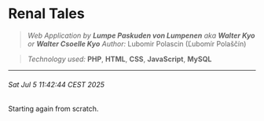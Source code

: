 
# **Renal Tales** 

> *Web Application by* ***Lumpe Paskuden von Lumpenen*** *aka* ***Walter Kyo*** *or* ***Walter Csoelle Kyo***
> *Author:* Lubomir Polascin (Ľubomír Polaščín)

> *Technology used:* **PHP**, **HTML**, **CSS**, **JavaScript**, **MySQL**

---

###### Sat Jul 5 11:42:44 CEST 2025

Starting again from scratch.

